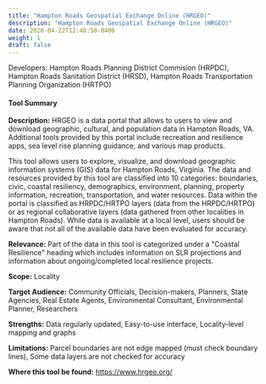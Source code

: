 ```yaml
---
title: "Hampton Roads Geospatial Exchange Online (HRGEO)"
description: "Hampton Roads Geospatial Exchange Online (HRGEO)"
date: 2020-04-22T12:48:50-0400
weight: 1
draft: false
---
```

Developers: Hampton Roads Planning District Commision  (HRPDC), Hampton Roads Sanitation District (HRSD), Hampton Roads Transportation Planning Organization (HRTPO)

#### Tool Summary
**Description:** HRGEO is a data portal that allows to users to view and download geographic, cultural, and population data in Hampton Roads, VA. Additional tools provided by this portal include recreation and resilience apps, sea level rise planning guidance, and various map products. 

This tool allows users to explore, visualize, and download geographic information systems (GIS) data for Hampton Roads, Virginia. The data and resources provided by this tool are classified into 10 categories: boundaries, civic, coastal resiliency, demographics, environment, planning, property information, recreation, transportation, and water resources. Data within the portal is classified as HRPDC/HRTPO layers (data from the HRPDC/HRTPO) or as regional collaborative layers (data gathered from other localities in Hampton Roads). While data is available at a local level, users should be aware that not all of the available data have been evaluated for accuracy.

**Relevance:** Part of the data in this tool is categorized under a "Coastal Resilience" heading which includes information on SLR projections and information about ongoing/completed local resilience projects.

**Scope:** Locality

**Target Audience:** Community Officials, Decision-makers, Planners, State Agencies, Real Estate Agents, Environmental Consultant, Environmental Planner, Researchers

**Strengths:** Data regularly updated, Easy-to-use interface, Locality-level mapping and graphs

**Limitations:** Parcel boundaries are not edge mapped (must check boundary lines), Some data layers are not checked for accuracy

**Where this tool be found:** https://www.hrgeo.org/
